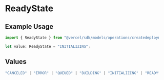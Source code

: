# ReadyState

## Example Usage

```typescript
import { ReadyState } from "@vercel/sdk/models/operations/createdeployment.js";

let value: ReadyState = "INITIALIZING";
```

## Values

```typescript
"CANCELED" | "ERROR" | "QUEUED" | "BUILDING" | "INITIALIZING" | "READY"
```